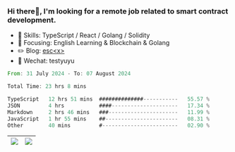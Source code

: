### Hi there👋, I'm looking for a remote job related to smart contract development.


- 🔨 Skills: TypeScript / React / Golang / Solidity
- 🎯 Focusing: English Learning & Blockchain & Golang
- ✏️ Blog: [esc\<x\>](https://escx.github.io)
- 💬 Wechat: testyuyu


<!--START_SECTION:waka-->

```rust
From: 31 July 2024 - To: 07 August 2024

Total Time: 23 hrs 8 mins

TypeScript   12 hrs 51 mins  ##############-----------   55.57 %
JSON         4 hrs           ####---------------------   17.34 %
Markdown     2 hrs 46 mins   ###----------------------   11.99 %
JavaScript   1 hr 55 mins    ##-----------------------   08.31 %
Other        40 mins         #------------------------   02.90 %
```

<!--END_SECTION:waka-->


| <img align="center" src="https://github-readme-stats.vercel.app/api/?username=escX&show_icons=true&theme=buefy&hide_border=true&card_width=500" /> | <img align="center" src="https://github-readme-stats.vercel.app/api/top-langs/?username=escX&layout=compact&theme=buefy&hide_border=true&card_width=500" /> |
| ------------- | ------------- |

